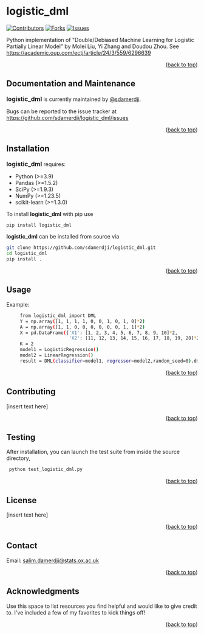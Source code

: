 # logistic_dml
[![Contributors][contributors-shield]][contributors-url]
[![Forks][forks-shield]][forks-url]
[![Issues][issues-shield]][issues-url]

Python implementation of "Double/Debiased Machine Learning for Logistic Partially Linear Model" by Molei Liu, Yi Zhang and Doudou Zhou. See https://academic.oup.com/ectj/article/24/3/559/6296639

<p align="right">(<a href="#readme-top">back to top</a>)</p>

## Documentation and Maintenance

**<font size="3">logistic_dml</font>** is currently maintained by <a href="#https://github.com/sdamerdji">@sdamerdji</a>.
<p>Bugs can be reported to the issue tracker at <a href="https://github.com/sdamerdji/logistic_dml/issues">https://github.com/sdamerdji/logistic_dml/issues</a> </p>
<p align="right">(<a href="#readme-top">back to top</a>)</p>

## Installation
**<font size="3">logistic_dml</font>**  requires:
* Python (>=3.9)
* Pandas (>=1.5.2)
* SciPy (>=1.9.3)
* NumPy (>=1.23.5)
* scikit-learn (>=1.3.0)

To install **logistic_dml** with pip use
   ```sh
   pip install logistic_dml
   ```
**logistic_dml** can be installed from source via

   ```sh
   git clone https://github.com/sdamerdji/logistic_dml.git
   cd logistic_dml
   pip install .
   ```
<p align="right">(<a href="#readme-top">back to top</a>)</p>

<!-- USAGE EXAMPLES -->
## Usage
Example:
   ```sh
        from logistic_dml import DML  
        Y = np.array([1, 1, 1, 1, 0, 0, 1, 0, 1, 0]*2)
        A = np.array([1, 1, 0, 0, 0, 0, 0, 0, 1, 1]*2)
        X = pd.DataFrame({'X1': [1, 2, 3, 4, 5, 6, 7, 8, 9, 10]*2,
                          'X2': [11, 12, 13, 14, 15, 16, 17, 18, 19, 20]*2})
        K = 2
        model1 = LogisticRegression()
        model2 = LinearRegression()
        result = DML(classifier=model1, regressor=model2,random_seed=0).dml(Y, A, X, k_folds=K)      
  ```
    
<p align="right">(<a href="#readme-top">back to top</a>)</p>

<!-- CONTRIBUTING -->
## Contributing

[insert text here]

<p align="right">(<a href="#readme-top">back to top</a>)</p>

<!-- CONTRIBUTING -->
## Testing

After installation, you can launch the test suite from inside the source directory,
   ```sh
    python test_logistic_dml.py
   ```
<p align="right">(<a href="#readme-top">back to top</a>)</p>


<!-- LICENSE -->
## License
[insert text here]
<p align="right">(<a href="#readme-top">back to top</a>)</p>



<!-- CONTACT -->
## Contact

Email: salim.damerdji@stats.ox.ac.uk

<p align="right">(<a href="#readme-top">back to top</a>)</p>



<!-- ACKNOWLEDGMENTS -->
## Acknowledgments

Use this space to list resources you find helpful and would like to give credit to. I've included a few of my favorites to kick things off!

<p align="right">(<a href="#readme-top">back to top</a>)</p>



<!-- MARKDOWN LINKS & IMAGES -->
<!-- https://www.markdownguide.org/basic-syntax/#reference-style-links -->
[contributors-shield]: https://img.shields.io/github/contributors/sdamerdji/logistic_dml.svg?style=for-the-badge
[contributors-url]: https://github.com/sdamerdji/logistic_dml/graphs/contributors
[forks-shield]: https://img.shields.io/github/forks/sdamerdji/logistic_dml.svg?style=for-the-badge
[forks-url]:https://github.com/sdamerdji/logistic_dml/forks
[issues-shield]: https://img.shields.io/github/issues/sdamerdji/logistic_dml.svg?style=for-the-badge
[issues-url]: https://github.com/sdamerdji/logistic_dml/issues



